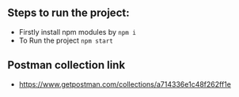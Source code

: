 
## Steps to run the project:

- Firstly install npm modules by `npm i`
- To Run the project `npm start` 

## Postman collection link

- https://www.getpostman.com/collections/a714336e1c48f262ff1e

